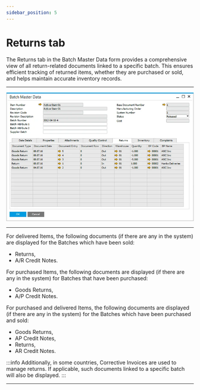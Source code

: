 ```yaml
---
sidebar_position: 5
---
```


# Returns tab

The Returns tab in the Batch Master Data form provides a comprehensive view of all return-related documents linked to a specific batch. This ensures efficient tracking of returned items, whether they are purchased or sold, and helps maintain accurate inventory records.

---

![Batch Master Data](./media/returns-tab/batch-master-data.webp)

---

For delivered Items, the following documents (if there are any in the system) are displayed for the Batches which have been sold:

- Returns,
- A/R Credit Notes.

For purchased Items, the following documents are displayed (if there are any in the system) for Batches that have been purchased:

- Goods Returns,
- A/P Credit Notes.

For purchased and delivered Items, the following documents are displayed (if there are any in the system) for the Batches which have been purchased and sold:

- Goods Returns,
- AP Credit Notes,
- Returns,
- AR Credit Notes.

:::info
    Additionally, in some countries, Corrective Invoices are used to manage returns. If applicable, such documents linked to a specific batch will also be displayed.
:::

---
